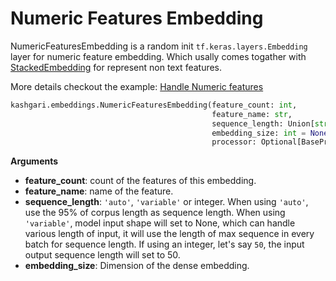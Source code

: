 # Numeric Features Embedding

NumericFeaturesEmbedding is a random init `tf.keras.layers.Embedding` layer for numeric feature embedding. Which usally comes togather with [StackedEmbedding](./stacked-embedding.md) for represent non text features.

More details checkout the example: [Handle Numeric features](../advance-use/handle-numeric-features.md)

```python
kashgari.embeddings.NumericFeaturesEmbedding(feature_count: int,
                                             feature_name: str,
                                             sequence_length: Union[str, int] = 'auto',
                                             embedding_size: int = None,
                                             processor: Optional[BaseProcessor] = None)
```

**Arguments**

- **feature_count**: count of the features of this embedding.
- **feature_name**: name of the feature.
- **sequence_length**: `'auto'`, `'variable'` or integer. When using `'auto'`, use the 95% of corpus length as sequence length. When using `'variable'`, model input shape will set to None, which can handle various length of input, it will use the length of max sequence in every batch for sequence length. If using an integer, let's say `50`, the input output sequence length will set to 50.
- **embedding_size**: Dimension of the dense embedding.